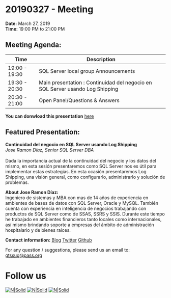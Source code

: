 # 20190327 - Meeting

**Date:** March 27, 2019\
**Time:** 19:00 PM to 21:00 PM 

## Meeting Agenda:
Time | Description
--- | ---
19:00 - 19:30 | SQL Server local group Announcements
19:30 - 20:30 | Main presentation : Continuidad del negocio en SQL Server usando Log Shipping
20:30 - 21:00 | Open Panel/Questions & Answers

**You can donwload this presentation** [here]

## Featured Presentation:
**Continuidad del negocio en SQL Server usando Log Shipping**\
_Jose Ramon Díaz, Senior SQL Server DBA_\
\
Dada la importancia actual de la continuidad del negocio y los datos del mismo, en esta sesión presentaremos como SQL Server nos es útil para implementar estas estrategias. 
En esta ocasión presentaremos Log Shipping, una visión general, como configurarlo, administrarlo y solución de problemas.

**About Jose Ramon Díaz:**\
 Ingeniero de sistemas y MBA con mas de 14 años de experiencia en ambientes de bases de datos con SQL Server, Oracle y MySQL. También cuenta con experiencia en inteligencia de negocios trabajando con productos de SQL Server como de SSAS, SSRS y SSIS. Durante este tiempo he trabajado en ambientes financieros tanto locales como internacionales, así mismo brindando soporte a empresas del ámbito de administración hospitalario y de bienes raíces.


**Contact information:**
[Blog]
[Twitter]
[Github]

For any question / suggestions, please send us an email to:
gtssug@pass.org

# Follow us
[![N|Solid](http://dbamastery.com/wp-content/uploads/2018/08/if_browser_1055104.png)](http://gtssug.pass.org/) [![N|Solid](http://dbamastery.com/wp-content/uploads/2018/08/if_twitter_circle_color_107170.png)](https://twitter.com/gtssug) [![N|Solid](http://dbamastery.com/wp-content/uploads/2018/08/if_github_circle_black_107161.png)](https://github.com/GTSSUG)

[Blog]: <http://www.sqlguatemala.com/>
[Twitter]: <https://twitter.com/EduardoDBA>
[Github]: <https://github.com/Epivaral>
[here]: <https://git.io/fhAIY>
